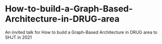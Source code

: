 # How-to-build-a-Graph-Based-Architecture-in-DRUG-area
An invited talk for How to build a Graph-Based Architecture in DRUG area to SHJT in 2021
